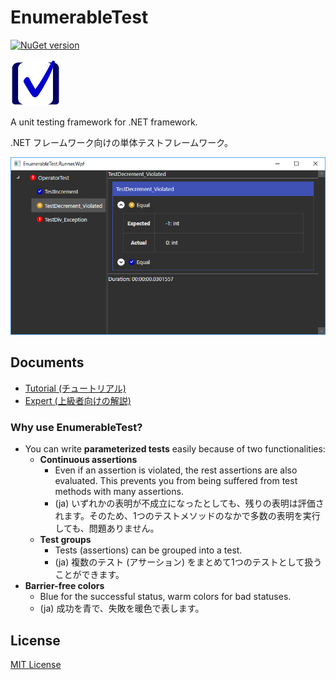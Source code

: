 # EnumerableTest
[![NuGet version](https://badge.fury.io/nu/EnumerableTest.Core.svg)](https://badge.fury.io/nu/EnumerableTest.Core)

![Small icon](documents/images/icon-small.png)

A unit testing framework for .NET framework.

.NET フレームワーク向けの単体テストフレームワーク。

![A screen shot of EnumerableTest.Runner.Wpf](documents/images/EnumerableTest.Runner.Wpf.Screenshot.png)

## Documents
- [Tutorial (チュートリアル)](documents/Tutorial.md)
- [Expert (上級者向けの解説)](documents/Expert.md)

### Why use **EnumerableTest**?
- You can write **parameterized tests** easily because of two functionalities:
    - **Continuous assertions**
        - Even if an assertion is violated, the rest assertions are also evaluated. This prevents you from being suffered from test methods with many assertions.
        - (ja) いずれかの表明が不成立になったとしても、残りの表明は評価されます。そのため、1つのテストメソッドのなかで多数の表明を実行しても、問題ありません。
    - **Test groups**
        - Tests (assertions) can be grouped into a test.
        - (ja) 複数のテスト (アサーション) をまとめて1つのテストとして扱うことができます。
- **Barrier-free colors**
    - Blue for the successful status, warm colors for bad statuses.
    - (ja) 成功を青で、失敗を暖色で表します。

## License
[MIT License](LICENSE.md)
